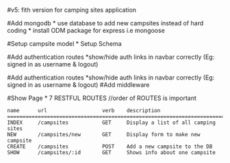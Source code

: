 #v5: fith version for camping sites application

#Add mongodb
    * use database to add new campsites instead of hard coding
    * install ODM package for express i.e mongoose

#Setup campsite model 
    * Setup Schema
    
#Add authentication routes
    *show/hide auth links in navbar correctly
    (Eg: signed in as username & logout)

#Add authentication routes
    *show/hide auth links in navbar correctly
    (Eg: signed in as username & logout)
#Add middleware

#Show Page 
    * 7 RESTFUL ROUTES //order of ROUTES is important
    
    name      url                  verb    description
    =========================================================================
    INDEX     /campsites           GET     Display a list of all camping sites
    NEW       /campsites/new       GET     Display form to make new campsite
    CREATE    /campsites           POST    Add a new campsite to the DB
    SHOW      /campsites/:id       GET     Shows info about one campsite